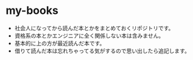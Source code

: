 # my-books
* 社会人になってから読んだ本とかをまとめておくリポジトリです。
* 資格系の本とかエンジニアに全く関係しない本は含みません。  
* 基本的に上の方が最近読んだ本です。  
* 借りて読んだ本は忘れちゃってる気がするので思い出したら追記します。